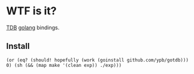 WTF is it?
==========

[TDB](http://tdb.samba.org/) [golang](http://golang.org) bindings.

## Install

`(or (eq?
	 (should!
	  hopefully
	  (work (goinstall github.com/ypb/gotdb)))
	 0)
	(sh (&& (map make '(clean exp))
			 ./exp)))`
